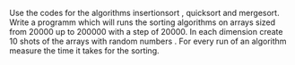 Use the codes for the algorithms insertionsort , quicksort and mergesort.
Write a programm which will runs the sorting algorithms on arrays sized from
20000 up to 200000 with a step of 20000. In each dimension create 10 shots of the arrays 
with random numbers . For every run of an algorithm measure the time it takes for the sorting.
